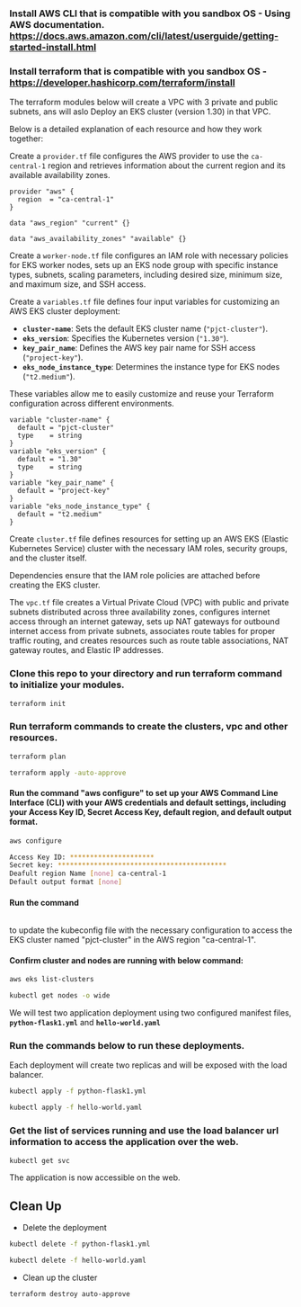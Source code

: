 
### Install AWS CLI that is compatible with you sandbox OS - Using AWS documentation. https://docs.aws.amazon.com/cli/latest/userguide/getting-started-install.html

### Install terraform that is compatible with you sandbox OS - https://developer.hashicorp.com/terraform/install

The terraform modules below will create a VPC with 3 private and public subnets, ans will aslo Deploy an EKS cluster (version 1.30) in that VPC.

Below is a detailed explanation of each resource and how they work together:

Create a `provider.tf` file configures the AWS provider to use the `ca-central-1` region and retrieves information about the current region and its available availability zones.

```hcl
provider "aws" {
  region  = "ca-central-1"
}

data "aws_region" "current" {}

data "aws_availability_zones" "available" {}
```

Create a `worker-node.tf` file configures an IAM role with necessary policies for EKS worker nodes, sets up an EKS node group with specific instance types, subnets, scaling parameters, including desired size, minimum size, and maximum size, and SSH access.
 
Create a `variables.tf` file defines four input variables for customizing an AWS EKS cluster deployment:

- **`cluster-name`**: Sets the default EKS cluster name (`"pjct-cluster"`).
- **`eks_version`**: Specifies the Kubernetes version (`"1.30"`).
- **`key_pair_name`**: Defines the AWS key pair name for SSH access (`"project-key"`).
- **`eks_node_instance_type`**: Determines the instance type for EKS nodes (`"t2.medium"`).

These variables allow me to easily customize and reuse your Terraform configuration across different environments.

```hcl
variable "cluster-name" {
  default = "pjct-cluster"
  type    = string
}
variable "eks_version" {
  default = "1.30"
  type    = string
}
variable "key_pair_name" {
  default = "project-key"
}
variable "eks_node_instance_type" {
  default = "t2.medium"
}
```

Create `cluster.tf` file defines resources for setting up an AWS EKS (Elastic Kubernetes Service) cluster with the necessary IAM roles, security groups, and the cluster itself. 

Dependencies ensure that the IAM role policies are attached before creating the EKS cluster.

The `vpc.tf` file creates a Virtual Private Cloud (VPC) with public and private subnets distributed across three availability zones, configures internet access through an internet gateway, sets up NAT gateways for outbound internet access from private subnets, associates route tables for proper traffic routing, and creates resources such as route table associations, NAT gateway routes, and Elastic IP addresses.

### Clone this repo to your directory and run terraform command to initialize your modules.

```sh
terraform init
```

### Run terraform commands to create the clusters, vpc and other resources.

```sh
terraform plan

terraform apply -auto-approve
```

#### Run the command "aws configure" to set up your AWS Command Line Interface (CLI) with your AWS credentials and default settings, including your Access Key ID, Secret Access Key, default region, and default output format.

```sh
aws configure

Access Key ID: *********************
Secret key: ******************************************
Deafult region Name [none] ca-central-1
Default output format [none]
```

#### Run the command 
```sh aws eks update-kubeconfig --region ca-central-1 --name pjct-cluster
```
to update the kubeconfig file with the necessary configuration to access the EKS cluster named "pjct-cluster" in the AWS region "ca-central-1".

#### Confirm cluster and nodes are running with below command:
```sh
aws eks list-clusters

kubectl get nodes -o wide
```

We will test two application deployment using two configured manifest files, **`python-flask1.yml`** and **`hello-world.yaml`**

### Run the commands below to run these deployments. 
Each deployment will create two replicas and will be exposed with the load balancer.

```sh
kubectl apply -f python-flask1.yml

kubectl apply -f hello-world.yaml
```

### Get the list of services running and use the load balancer url information to access the application over the web.

```sh
kubectl get svc
```

The application is now accessible on the web.

## Clean Up
- Delete the deployment
```sh
kubectl delete -f python-flask1.yml

kubectl delete -f hello-world.yaml
```
- Clean up the cluster
```sh
terraform destroy auto-approve
```
